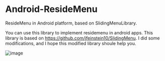 Android-ResideMenu
==================

ResideMenu in Android platform, based on SlidingMenuLibrary.

You can use this library to implement residemenu in android apps.
This library is based on https://github.com/jfeinstein10/SlidingMenu.
I did some modifications, and I hope this modified library shoule help you.

![image](http://img.blog.csdn.net/20140902225149282?watermark/2/text/aHR0cDovL2Jsb2cuY3Nkbi5uZXQvbWFub2Vs/font/5a6L5L2T/fontsize/400/fill/I0JBQkFCMA==/dissolve/70/gravity/SouthEast)
